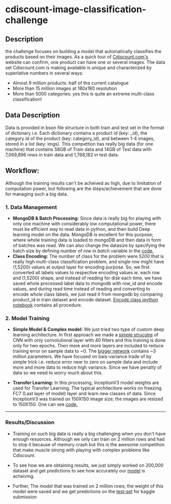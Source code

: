 # cdiscount-image-classification-challenge

## Description

the challenge focuses on building a model that automatically classifies the products based on their images. As a quick tour of [Cdiscount.com's](https://www.cdiscount.com/) website can confirm, one product can have one or several images. The data set Cdiscount.com is making available is unique and characterized by superlative numbers in several ways:

- Almost 9 million products: half of the current catalogue
- More than 15 million images at 180x180 resolution
- More than 5000 categories: yes this is quite an extreme multi-class classification!

## Data Description
Data is provided in bson file structure in both train and test set in the format of dictonary i.e. Each dictionary contains a product id (key: _id), the category id of the product (key: category_id), and between 1-4 images, stored in a list (key: imgs).
This compettion has really big data (for one machine) that contains 58GB of Train data and 14GB of Test data with 7,069,896 rows in train data and  1,768,182 in test data.

## Workflow:

Although the training results can't be acheived as high, due to limitation of computation power, but following are the steps/achievement that are done for managing such a big data.

### 1. Data Management ###
  - **MongoDB & Batch Processing:**
    Since data is really big for playing with only one machine with considerably low computational power, there must be efficient way to read data in python, and then build Deep learning model on the data. MongoDB is excellent for this purpose; where whole training data is loaded to mongoDB and then data in form of batches was read. We can also change the datasize by specifying the batch size by defining number of row in *batch* variable in the [code.](https://github.com/hamzafar/cdiscount-image-classification-challenge/blob/master/training/Train%20Simple%20Model%20on%20all%20data.ipynb)
  - **Class Encoding:**
    The number of class for the problem were *5200* that is really high multi-class classification problem, and single row might have (1,5200) values at output layer for encoding purpose. So, we first converted all labels values to respective encoding values ie. each row and (1,5200) shape, and instead of reading for disk each time, we have saved whole processed label data to mongodb with row_id and encode values, and during read time instead of reading and converting to encode whole class labels, we just read it from mongodb by comparing product_id in train dataset and encode dataset. [Encode class ipython notebook](https://github.com/hamzafar/cdiscount-image-classification-challenge/blob/master/preprocessing/Encode%20Class%20Labels.ipynb) contains all procedure.
  
### 2. Model Training ###
  - **Simple Model & Complex model:**
    We just tried two type of custom deep learning architecture. In first approach we made a [simple strucutre](https://github.com/hamzafar/cdiscount-image-classification-challenge/blob/master/Train%20Simple%20Model%20on%20all%20data.ipynb) of CNN with only convolutional layer with 40 filters and this training is done only for two epochs. Then more and more layers are included to reduce training error on sample data to ~0. The [bigger network](https://github.com/hamzafar/cdiscount-image-classification-challenge/blob/master/Train%20Simple%20Model%20on%20all%20data.ipynb) contains ~3 million parameters. We have focused on bais-variance trade of by simple trick i.e. reduce error near to zero on sample data and include more and more data to reduce high variance. Since we have penalty of data so we need to worry much about this.
  
  - **Transfer Learning:**
    In this processing, InceptionV3 model weights are used for Transfer Learning. The typical architeciture works on freezing  FC7 (Last layer of model) layer and learn new classes of data. Since InceptionV3 was trained on 150X150 image size; the images are resized to 150X150. One can see [code.](https://github.com/hamzafar/cdiscount-image-classification-challenge/blob/master/Transfer%20Learning%20with%20InceptionV3.ipynb)
---
### Results/Discussion ###
- Training on such big data is really a big challenging when you don't have enough resuorces. Although we only can train on 2 million rows and had to stop it because of memory crash but this is the awesome competition that make muscle strong with playing with complex problems like Cdiscount.

- To see how we are obtaining results, we just simply worked on 200,000 dataset and get predictions to see how accurately our [model](https://github.com/hamzafar/cdiscount-image-classification-challenge/blob/master/Train%20on%20Sample%20data%20and%20get%20prediction%20on%20same%20data.ipynb) is acheiving. 

- Further, The model that was trained on 2 million rows; the weight of this model were saved and we get predictions on the [test-set](https://github.com/hamzafar/cdiscount-image-classification-challenge/blob/master/predict.ipynb) for kaggle submission

